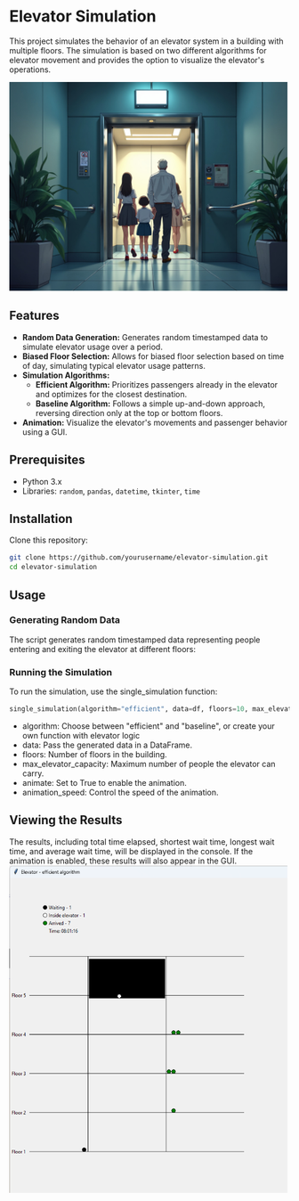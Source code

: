 # Elevator Simulation

This project simulates the behavior of an elevator system in a building with multiple floors. The simulation is based on two different algorithms for elevator movement and provides the option to visualize the elevator's operations.

<img src="lift.jpg" alt="anime-lift" width="500"/>

## Features

- **Random Data Generation:** Generates random timestamped data to simulate elevator usage over a period.
- **Biased Floor Selection:** Allows for biased floor selection based on time of day, simulating typical elevator usage patterns.
- **Simulation Algorithms:**
  - **Efficient Algorithm:** Prioritizes passengers already in the elevator and optimizes for the closest destination.
  - **Baseline Algorithm:** Follows a simple up-and-down approach, reversing direction only at the top or bottom floors.
- **Animation:** Visualize the elevator's movements and passenger behavior using a GUI.

## Prerequisites

- Python 3.x
- Libraries: `random`, `pandas`, `datetime`, `tkinter`, `time`

## Installation

Clone this repository:

```bash
git clone https://github.com/yourusername/elevator-simulation.git
cd elevator-simulation
```

## Usage

### Generating Random Data
The script generates random timestamped data representing people entering and exiting the elevator at different floors:

### Running the Simulation
To run the simulation, use the single_simulation function:

```python
single_simulation(algorithm="efficient", data=df, floors=10, max_elevator_capacity=6, animate=True, animation_speed=1)
```

* algorithm: Choose between "efficient" and "baseline", or create your own function with elevator logic
* data: Pass the generated data in a DataFrame.
* floors: Number of floors in the building.
* max_elevator_capacity: Maximum number of people the elevator can carry.
* animate: Set to True to enable the animation.
* animation_speed: Control the speed of the animation.

## Viewing the Results
The results, including total time elapsed, shortest wait time, longest wait time, and average wait time, will be displayed in the console. If the animation is enabled, these results will also appear in the GUI.
<img src="elevator_graphic.png" alt="screenshot" width="500"/>